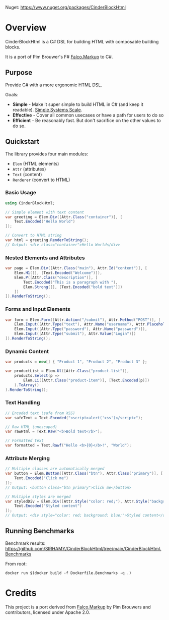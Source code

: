 Nuget: https://www.nuget.org/packages/CinderBlockHtml

# Overview

CinderBlockHtml is a C# DSL for building HTML with composable building blocks.

It is a port of Pim Brouwer's F# [Falco.Markup](https://github.com/falcoframework/Falco.Markup) to C#.

## Purpose

Provide C# with a more ergonomic HTML DSL.

Goals: 

* **Simple** - Make it super simple to build HTML in C# (and keep it readable). [Simple Systems Scale](https://hamy.xyz/blog/2024-03_simple-scalable-systems).
* **Effective** - Cover all common usecases or have a path for users to do so
* **Efficient** - Be reasonably fast. But don't sacrifice on the other values to do so.

## Quickstart

The library provides four main modules: 

* `Elem` (HTML elements)
* `Attr` (attributes)
* `Text` (content)
* `Renderer` (convert to HTML)

### Basic Usage

```csharp
using CinderBlockHtml;

// Simple element with text content
var greeting = Elem.Div([Attr.Class("container")], [
    Text.Encoded("Hello World")
]);

// Convert to HTML string
var html = greeting.RenderToString();
// Output: <div class="container">Hello World</div>
```

### Nested Elements and Attributes

```csharp
var page = Elem.Div([Attr.Class("main"), Attr.Id("content")], [
    Elem.H1([], [Text.Encoded("Welcome")]),
    Elem.P([Attr.Class("description")], [
        Text.Encoded("This is a paragraph with "),
        Elem.Strong([], [Text.Encoded("bold text")])
    ])
]).RenderToString();
```

### Forms and Input Elements

```csharp
var form = Elem.Form([Attr.Action("/submit"), Attr.Method("POST")], [
    Elem.Input([Attr.Type("text"), Attr.Name("username"), Attr.Placeholder("Enter username")]),
    Elem.Input([Attr.Type("password"), Attr.Name("password")]),
    Elem.Input([Attr.Type("submit"), Attr.Value("Login")])
]).RenderToString();
```

### Dynamic Content

```csharp
var products = new[] { "Product 1", "Product 2", "Product 3" };

var productList = Elem.Ul([Attr.Class("product-list")], 
    products.Select(p => 
        Elem.Li([Attr.Class("product-item")], [Text.Encoded(p)])
    ).ToArray()
).RenderToString();
```

### Text Handling

```csharp
// Encoded text (safe from XSS)
var safeText = Text.Encoded("<script>alert('xss')</script>");

// Raw HTML (unescaped)
var rawHtml = Text.Raw("<b>Bold text</b>");

// Formatted text
var formatted = Text.Rawf("Hello <b>{0}</b>!", "World");
```

### Attribute Merging

```csharp
// Multiple classes are automatically merged
var button = Elem.Button([Attr.Class("btn"), Attr.Class("primary")], [
    Text.Encoded("Click me")
]);
// Output: <button class="btn primary">Click me</button>

// Multiple styles are merged
var styledDiv = Elem.Div([Attr.Style("color: red;"), Attr.Style("background: blue;")], [
    Text.Encoded("Styled content")
]);
// Output: <div style="color: red; background: blue;">Styled content</div>
```

## Running Benchmarks

Benchmark results: https://github.com/SIRHAMY/CinderBlockHtml/tree/main/CinderBlockHtml.Benchmarks

From root: 

```
docker run $(docker build -f Dockerfile.Benchmarks -q .)
```

# Credits

This project is a port derived from [Falco.Markup](https://github.com/falcoframework/Falco.Markup) by Pim Brouwers and contributors, licensed under Apache 2.0.